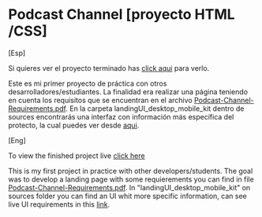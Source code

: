 # Podcast Channel [proyecto HTML /CSS]

[Esp]

Si quieres ver el proyecto terminado has [click aqui](https://chybeat.github.io/practice-podcast-landing/) para verlo.

Este es mi primer proyecto de práctica con otros desarrolladores/estudiantes. La finalidad era realizar una página teniendo en cuenta los requisitos que se encuentran en el archivo [Podcast-Channel-Requirements.pdf](https://chybeat.github.io/practice-podcast-landing/source/Podcast-Channel-Requirements.pdf). En la carpeta landingUI_desktop_mobile_kit dentro de sources encontrarás una interfaz con información más específica del protecto, la cual puedes ver desde [aqui](https://chybeat.github.io/practice-podcast-landing/source/landingUI_desktop_mobile_kit/index.html).

[Eng]

To view the finished project live [click here](https://chybeat.github.io/practice-podcast-landing/)

This is my first project in practice with other developers/students. The goal was to develop a landing page with some requierements you can find in file [Podcast-Channel-Requirements.pdf](https://chybeat.github.io/practice-podcast-landing/source/Podcast-Channel-Requirements.pdf). In "landingUI_desktop_mobile_kit" on sources folder you can find an UI whit more specific information, can see live UI requirements in this [link](https://chybeat.github.io/practice-podcast-landing/source/landingUI_desktop_mobile_kit/index.html).
